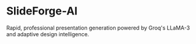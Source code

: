 # SlideForge-AI
Rapid, professional presentation generation powered by Groq's LLaMA-3 and adaptive design intelligence.
